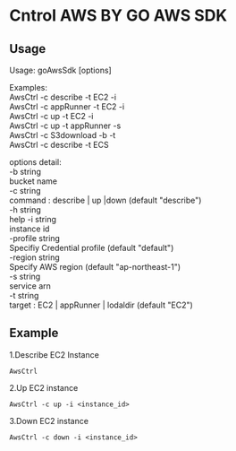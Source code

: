 # Cntrol AWS BY GO AWS SDK

## Usage
Usage: goAwsSdk [options]

Examples:  
AwsCtrl -c describe -t EC2 -i <instanceid>  
AwsCtrl -c appRunner -t EC2 -i <instanceid>  
AwsCtrl -c up -t EC2 -i <instanceid>  
AwsCtrl -c up -t appRunner -s <service arn>  
AwsCtrl -c S3download -b <bucketName> -t <localdir>  
AwsCtrl -c describe -t ECS 

options detail:  
  -b string  
    	bucket name  
  -c string  
    	command : describe | up |down (default "describe")  
  -h string  
    	help
  -i string  
    	instance id  
  -profile string  
    	Specifiy Credential profile (default "default")  
  -region string  
    	Specify AWS region (default "ap-northeast-1")  
  -s string  
    	service arn  
  -t string  
    	target : EC2 | appRunner | lodaldir (default "EC2")  

## Example
1.Describe EC2 Instance
```
AwsCtrl
```

2.Up EC2 instance
```
AwsCtrl -c up -i <instance_id>
```

3.Down EC2 instance
```
AwsCtrl -c down -i <instance_id>
```
